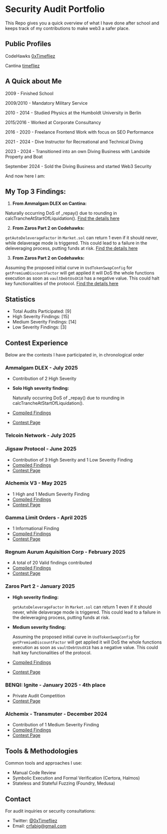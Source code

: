 # Security Audit Portfolio

This Repo gives you a quick overview of what I have done after school and keeps track of my contributions to make web3 a safer place.

## Public Profiles

CodeHawks [0xTimefliez](https://profiles.cyfrin.io/u/0xtimefliez)

Cantina [timefliez](https://cantina.xyz/u/timefliez)

## A Quick about Me

2009 - Finished School

2009/2010 - Mandatory Military Service

2010 - 2014 - Studied Physics at the Humboldt University in Berlin

2015/2016 - Worked at Corporate Consultancy

2016 - 2020 - Freelance Frontend Work with focus on SEO Performance

2021 - 2024 - Dive Instructor for Recreational and Technical Diving

2023 - 2024 - Transitioned into an own Diving Business with Landside Property and Boat

September 2024 - Sold the Diving Business and started Web3 Security

And now here I am:

## My Top 3 Findings:

1. **From Ammalgam DLEX on Cantina:**

  Naturally occurring DoS of _repay() due to rounding in calcTrancheAtStartOfLiquidation(). [Find the details here](./Top3/first.md)

2. **From Zaros Part 2 on Codehawks:**

  `getAutoDeleverageFactor` in `Market.sol` can return 1 even if it should never, while delaverage mode is triggered. This could lead to a failure in the deleveraging process, putting funds at risk. [Find the details here](./Top3/second.md)

3. **From Zaros Part 2 on Codehawks:**

  Assuming the proposed initial curve in `UsdTokenSwapConfig` for `getPremiumDiscountFactor` will get applied it will DoS the whole functions execution as soon as `vaultDebtUsdX18` has a negative value. This could halt key functionalities of the protocol. [Find the details here](./Top3/third.md)

## Statistics

- Total Audits Participated: [9]
- High Severity Findings: [15]
- Medium Severity Findings: [14]
- Low Severity Findings: [3]

## Contest Experience

Below are the contests I have participated in, in chronological order

### **Ammalgam DLEX - July 2025**

- Contribution of 2 High Severity

- **Solo High severity finding:**

  Naturally occurring DoS of _repay() due to rounding in calcTrancheAtStartOfLiquidation().

- [Compiled Findings](./Ammalgam/ammalgam.md)
- [Contest Page](https://cantina.xyz/code/02c29467-cb27-4beb-b2ef-500ad95e1a51/overview)

### Telcoin Network - July 2025

### **Jigsaw Protocol - June 2025**

- Contribution of 3 High Severity and 1 Low Severity Finding
- [Compiled Findings](./Jigsaw/Jigsaw.md)
- [Contest Page](https://cantina.xyz/competitions/7a40c849-0b35-4128-b084-d9a83fd533ea)

### **Alchemix V3 - May 2025**

- 1 High and 1 Medium Severity Finding
- [Compiled Findings](./Alchemix-v3/Alchemix.md)
- [Contest Page](https://cantina.xyz/competitions/e68909e6-3491-4a94-a707-ecf0c89cf72a)

### **Gamma Limit Orders - April 2025**

- 1 Informational Finding
- [Compiled Findings](./Gamma-Limit-Orders/Gamma-Limit-Orders.md)
- [Contest Page](https://cantina.xyz/competitions/aaf79192-6ea7-4b1e-aed7-3d23212dd0f1)

### **Regnum Aurum Aquisition Corp - February 2025**

- A total of 20 Valid findings contributed
- [Compiled Findings](./RAAC/Raac-Core.md)
- [Contest Page](https://codehawks.cyfrin.io/c/2025-02-raac)


### **Zaros Part 2 - January 2025**

- **High severity finding:**

  `getAutoDeleverageFactor` in `Market.sol` can return 1 even if it should never, while delaverage mode is triggered. This could lead to a failure in the deleveraging process, putting funds at risk.
- **Medium severity finding:**

  Assuming the proposed initial curve in `UsdTokenSwapConfig` for `getPremiumDiscountFactor` will get applied it will DoS the whole functions execution as soon as `vaultDebtUsdX18` has a negative value. This could halt key functionalities of the protocol.
- [Compiled Findings](./Zaros/Zaros-Part-2.md)
- [Contest Page](https://codehawks.cyfrin.io/c/2025-01-zaros-part-2/results)

### **BENQI: Ignite - January 2025 - 4th place**

- Private Audit Competition
- [Contest Page](https://codehawks.cyfrin.io/c/2025-01-benqi/results)

### **Alchemix - Transmuter - December 2024**

- Contribution of 1 Medium Severity Finding
- [Compiled Findings](./Alchemix-Transmuter/Alchemix-Transmuter.md)
- [Contest Page](https://codehawks.cyfrin.io/c/2024-12-alchemix/results)

## Tools & Methodologies

Common tools and approaches I use:
- Manual Code Review
- Symbolic Execution and Formal Verification (Certora, Halmos)
- Stateless and Stateful Fuzzing (Foundry, Medusa)

## Contact

For audit inquiries or security consultations:
- Twitter: [@0xTimefliez](https://x.com/0xTimefliez)
- Email: [crfabig@gmail.com](mailto:crfabig@gmail.com)
